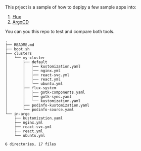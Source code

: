 
This prject is a sample of how to deplpy a few sample apps into:
1. [Flux](https://flux.io) 
2. [ArgoCD](https://argoproj.github.io/cd/)
   

You can you this repo to test and compare both tools. 

```
.
├── README.md
├── boot.sh
├── clusters
│   └── my-cluster
│       ├── default
│       │   ├── kustomization.yaml
│       │   ├── nginx.yml
│       │   ├── react-svc.yml
│       │   ├── react.yml
│       │   └── ubuntu.yml
│       ├── flux-system
│       │   ├── gotk-components.yaml
│       │   ├── gotk-sync.yaml
│       │   └── kustomization.yaml
│       ├── podinfo-kustomization.yaml
│       └── podinfo-source.yaml
└── in-argo
    ├── kustomization.yaml
    ├── nginx.yml
    ├── react-svc.yml
    ├── react.yml
    └── ubuntu.yml

6 directories, 17 files
```
